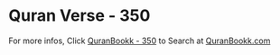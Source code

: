 # Quran Verse - 350 

For more infos, Click [QuranBookk - 350](https://www.quranbookk.com/quran/search?q=350) to Search at [QuranBookk.com](http://quranbookk.com/)
